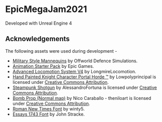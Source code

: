 # EpicMegaJam2021

Developed with Unreal Engine 4


## Acknowledgements

The following assets were used during development - 
 - [Military Style Mannequins](https://www.unrealengine.com/marketplace/en-US/product/c456f4551dc9416cb9370707450f980e) by Offworld Defence Simulations.
 - [Animation Starter Pack](https://www.unrealengine.com/marketplace/en-US/product/animation-starter-pack) by Epic Games.
 - [Advanced Locomotion System V4](https://www.unrealengine.com/marketplace/en-US/product/advanced-locomotion-system-v1/) by LongmireLocomotion.
 - [Hand Painted Knight Character Portal Horde ™](https://skfb.ly/6FVKO) by Lowpolyprincipal is licensed under [Creative Commons Attribution](http://creativecommons.org/licenses/by/4.0/).
 - [Steampunk Shotgun](https://skfb.ly/6XJtz) by AlessandroFortuna is licensed under [Creative Commons Attribution](http://creativecommons.org/licenses/by/4.0/).
 - [Bomb Prop (Normal map)](https://skfb.ly/6WZAC) by Nico Caraballo - theniloart is licensed under [Creative Commons Attribution](http://creativecommons.org/licenses/by/4.0/).
 - [Roman New Times Font](https://www.dafont.com/roman-new-times.font?text=Wolf%27s+Escape&l[]=10&l[]=1&back=theme) by winty5.
 - [Essays 1743 Font](https://www.dafont.com/essays1743.font?l[]=10&l[]=1) by John Stracke.

